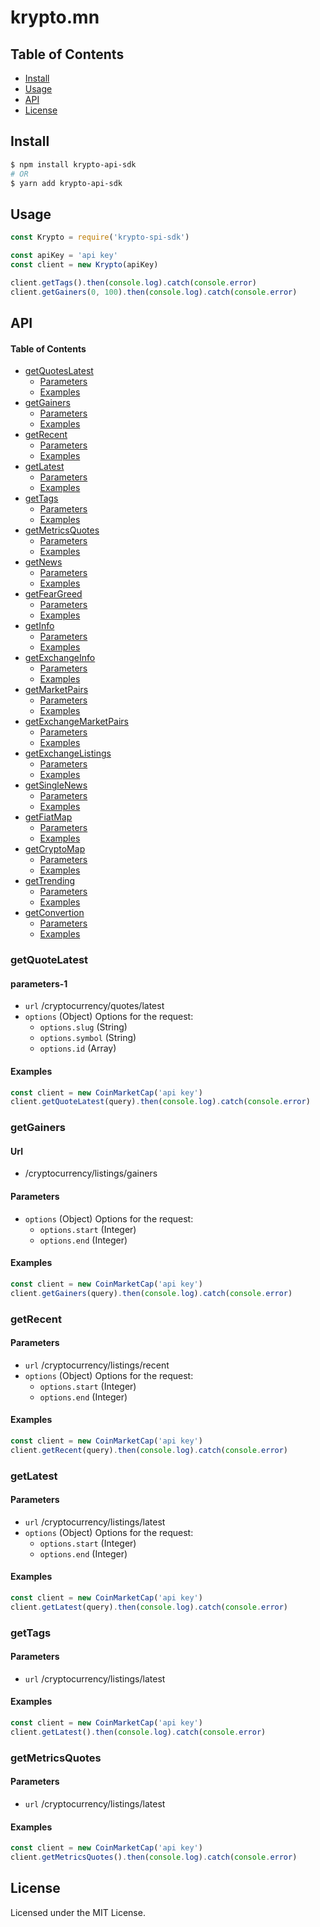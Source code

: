 # krypto.mn

## Table of Contents

-   [Install](#install)
-   [Usage](#usage)
-   [API](#api)
-   [License](#license)

## Install

```sh
$ npm install krypto-api-sdk
# OR
$ yarn add krypto-api-sdk
```

## Usage

```js
const Krypto = require('krypto-spi-sdk')

const apiKey = 'api key'
const client = new Krypto(apiKey)

client.getTags().then(console.log).catch(console.error)
client.getGainers(0, 100).then(console.log).catch(console.error)
```

## API

<!-- Generated by documentation.js. Update this documentation by updating the source code. -->

#### Table of Contents

-   [getQuotesLatest](#getQuoteLatest)
    -   [Parameters](#parameters-1)
    -   [Examples](#examples-1)
-   [getGainers](#getGainers)
    -   [Parameters](#parameters-2)
    -   [Examples](#examples-2)
-   [getRecent](#getRecent)
    -   [Parameters](#parameters-3)
    -   [Examples](#examples-3)
-   [getLatest](#getLatest)
    -   [Parameters](#parameters-4)
    -   [Examples](#examples-4)
-   [getTags](#getTags)
    -   [Parameters](#parameters-5)
    -   [Examples](#examples-5)
-   [getMetricsQuotes](#getMetricsQuotes)
    -   [Parameters](#parameters-6)
    -   [Examples](#examples-6)
-   [getNews](#getNews)
    -   [Parameters](#parameters-7)
    -   [Examples](#examples-7)
-   [getFearGreed](#getFearGreed)
    -   [Parameters](#parameters-8)
    -   [Examples](#examples-8)
-   [getInfo](#getInfo)
    -   [Parameters](#parameters-9)
    -   [Examples](#examples-9)
-   [getExchangeInfo](#getExchangeInfo)
    -   [Parameters](#parameters-10)
    -   [Examples](#examples-10)
-   [getMarketPairs](#getMarketPairs)
    -   [Parameters](#parameters-11)
    -   [Examples](#examples-11)
-   [getExchangeMarketPairs](#getExchangeMarketPairs)
    -   [Parameters](#parameters-12)
    -   [Examples](#examples-12)
-   [getExchangeListings](#getExchangeListings)
    -   [Parameters](#parameters-13)
    -   [Examples](#examples-13)
-   [getSingleNews](#getSingleNews)
    -   [Parameters](#parameters-14)
    -   [Examples](#examples-14)
-   [getFiatMap](#getFiatMap)
    -   [Parameters](#parameters-15)
    -   [Examples](#examples-15)
-   [getCryptoMap](#getCryptoMap)
    -   [Parameters](#parameters-16)
    -   [Examples](#examples-16)
-   [getTrending](#getTrending)
    -   [Parameters](#parameters-17)
    -   [Examples](#examples-17)
-   [getConvertion](#getConvertion)
    -   [Parameters](#parameters-18)
    -   [Examples](#examples-18)


### getQuoteLatest


#### parameters-1

-   `url`   /cryptocurrency/quotes/latest
-   `options` (Object) Options for the request:
    -   `options.slug` (String)
    -   `options.symbol` (String)
    -   `options.id` (Array<Integer>)

#### Examples

```javascript
const client = new CoinMarketCap('api key')
client.getQuoteLatest(query).then(console.log).catch(console.error)
```

### getGainers

    
#### Url
- /cryptocurrency/listings/gainers

#### Parameters

-   `options` (Object) Options for the request:
    -   `options.start` (Integer)
    -   `options.end` (Integer)

#### Examples

```javascript
const client = new CoinMarketCap('api key')
client.getGainers(query).then(console.log).catch(console.error)
```
    
### getRecent


#### Parameters

-   `url`   /cryptocurrency/listings/recent
-   `options` (Object) Options for the request:
    -   `options.start` (Integer)
    -   `options.end` (Integer)

#### Examples

```javascript
const client = new CoinMarketCap('api key')
client.getRecent(query).then(console.log).catch(console.error)
```
    
### getLatest


#### Parameters

-   `url`   /cryptocurrency/listings/latest
-   `options` (Object) Options for the request:
    -   `options.start` (Integer)
    -   `options.end` (Integer)

#### Examples

```javascript
const client = new CoinMarketCap('api key')
client.getLatest(query).then(console.log).catch(console.error)
```
    
### getTags


#### Parameters

-   `url`   /cryptocurrency/listings/latest

#### Examples

```javascript
const client = new CoinMarketCap('api key')
client.getLatest().then(console.log).catch(console.error)
```
    
### getMetricsQuotes


#### Parameters

-   `url`   /cryptocurrency/listings/latest

#### Examples

```javascript
const client = new CoinMarketCap('api key')
client.getMetricsQuotes().then(console.log).catch(console.error)
```
    
    
## License

Licensed under the MIT License.
